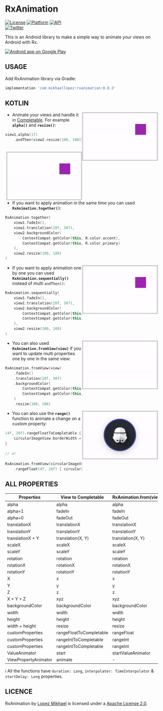 RxAnimation
=================

[![License](https://img.shields.io/badge/License-Apache%202.0-blue.svg)](https://opensource.org/licenses/Apache-2.0)
[![Platform](https://img.shields.io/badge/platform-android-green.svg)](http://developer.android.com/index.html)
[![API](https://img.shields.io/badge/API-16%2B-brightgreen.svg?style=flat)](https://android-arsenal.com/api?level=16)
<br>
[![Twitter](https://img.shields.io/badge/Twitter-@LopezMikhael-blue.svg?style=flat)](http://twitter.com/lopezmikhael)

This is an Android library to make a simple way to animate your views on Android with Rx.

<a href="https://play.google.com/store/apps/details?id=com.mikhaellopez.lopspower">
  <img alt="Android app on Google Play" src="https://developer.android.com/images/brand/en_app_rgb_wo_45.png" />
</a>

USAGE
-----

Add RxAnimation library via Gradle:

```groovy
implementation 'com.mikhaellopez:rxanimation:0.0.3'
```

KOTLIN
-----

<img src="/preview/0.gif" alt="sample" title="sample" width="250" height="160" align="right" />

- Animate your views and handle it in [Completable](http://reactivex.io/RxJava/2.x/javadoc/io/reactivex/Completable.html). For example **`alpha()`** and **`resize()`**:

```kotlin
view1.alpha(1f)
    .andThen(view2.resize(100, 100))
```

<br/>

<img src="/preview/1.gif" alt="sample" title="sample" width="250" height="160" align="right" />

- If you want to apply animation in the same time you can used **`RxAnimation.together()`**:

```kotlin
RxAnimation.together(
    view1.fadeIn(),
    view1.translation(20f, 30f),
    view2.backgroundColor(
        ContextCompat.getColor(this, R.color.accent),
        ContextCompat.getColor(this, R.color.primary)
    ),
    view2.resize(100, 100)
)
```

<img src="/preview/2.gif" alt="sample" title="sample" width="250" height="160" align="right" />

- If you want to apply animation one by one you can used **`RxAnimation.sequentially()`** instead of multi `andThen()`:

```kotlin
RxAnimation.sequentially(
    view1.fadeIn(),
    view1.translation(20f, 30f),
    view2.backgroundColor(
        ContextCompat.getColor(this, R.color.accent),
        ContextCompat.getColor(this, R.color.primary)
    ),
    view2.resize(100, 100)
)
```

<img src="/preview/3.gif" alt="sample" title="sample" width="250" height="160" align="right" />

- You can also used **`RxAnimation.fromView(view)`** if you want to update multi properties one by one in the same view:

```kotlin
RxAnimation.fromView(view)
    .fadeIn()
    .translation(20f, 30f)
    .backgroundColor(
        ContextCompat.getColor(this, R.color.accent),
        ContextCompat.getColor(this, R.color.primary)
    )
    .resize(100, 100)
```

<img src="/preview/4.gif" alt="sample" title="sample" width="250" height="160" align="right" />

- You can also use the **`range()`** function to animate a change on a custom property:

```kotlin
(4f, 20f).rangeFloatToCompletable { 
    circularImageView.borderWidth = it 
}

// or

RxAnimation.fromView(circularImageView)
    .rangeFloat(4f, 20f) { circularImageView.borderWidth = it }
```


ALL PROPERTIES
-----

Properties | View to Completable | RxAnimation.from(view)
------------ | ------------ | -------------
alpha | alpha | alpha
alpha=1 | fadeIn | fadeIn
alpha=0 | fadeOut | fadeOut
translationX | translationX | translationX
translationY | translationY | translationY
translationX + Y | translation(X, Y) | translation(X, Y)
scaleX | scaleX | scaleX
scaleY | scaleY | scaleY
rotation | rotation | rotation
rotationX | rotationX | rotationX
rotationY | rotationY | rotationY
X | x | x
Y | y | y
Z | z | z
X + Y + Z | xyz | xyz
backgroundColor | backgroundColor | backgroundColor
width | width | width
height | height | height
width + height | resize | resize
customProperties | rangeFloatToCompletable | rangeFloat
customProperties | rangeIntToCompletable | rangeInt
customProperties | rangeIntToCompletable | rangeInt
ValueAnimator | start | startValueAnimator
ViewPropertyAnimator | animate | -

:information_source: All the functions have `duration: Long`, `interpolator: TimeInterpolator` & `startDelay: Long` properties.

LICENCE
-----

RxAnimation by [Lopez Mikhael](http://mikhaellopez.com/) is licensed under a [Apache License 2.0](http://www.apache.org/licenses/LICENSE-2.0).

